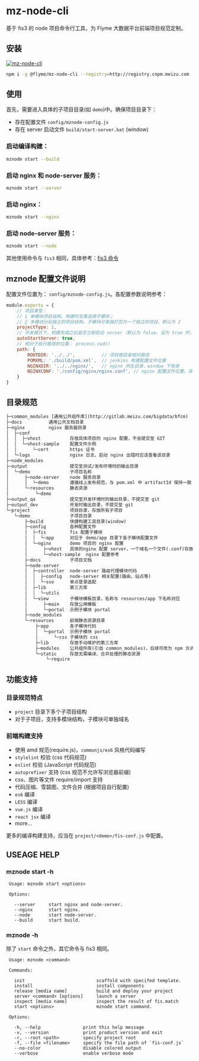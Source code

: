 # mz-node-cli

基于 fis3 的 node 项目命令行工具，为 Flyme 大数据平台前端项目规范定制。

## 安装

[![mz-node-cli](https://nodei.co/npm/mz-node-cli.png)](https://npmjs.org/package/mz-node-cli)

```bash
npm i -g @flyme/mz-node-cli --registry=http://registry.cnpm.meizu.com
```

## 使用

首先，需要进入具体的子项目目录(如 `demo`)中。确保项目目录下：

- 存在配置文件 `config/mznode-config.js`
- 存在 server 启动文件 `build/start-server.bat` (window)

### 启动编译构建：

```bash
mznode start --build
```

### 启动 nginx 和 node-server 服务：

```bash
mznode start --server
```

### 启动 nginx：

```bash
mznode start --nginx
```

### 启动 node-server 服务：

```bash
mznode start --node
```

其他使用命令与 `fis3` 相同，具体参考：[fis3 命令](http://fis.baidu.com/fis3/docs/api/command.html)

## mznode 配置文件说明

配置文件位置为： `config/mznode-config.js`。各配置参数说明参考：

```js
module.exports = {
    // 项目类型： 
    // 1 单模块项目结构。构建时无需选择子模块；
    // 2 多模块分别独立的项目结构。子模块可单独打包为一个独立的项目。默认为 2
    projectType: 1,
    // 开发模式下，构建完成之后是否立即启动 server（默认为 false。设为 true 时，修改了 fis-conf.js 需要手动关闭）
    autoStartServer: true,
    // 相对于执行路径的位置： process.cwd()
    path: {
        ROOTDIR: '../../',          // 项目根目录相对路径
        POMXML: './build/pom.xml',  // jenkins 构建配置文件位置
        NGINXDIR: '../../nginx/',   // nginx 所在目录，window 下有效
        NGINXCONF: './config/nginx/nginx.conf', // nginx 配置文件位置。具体项目的配置文件，应当写到 ./config/nginx/vhost 目录下
    }
}
```

## 目录规范

```xml
├─common_modules [通用公共组件库](http://gitlab.meizu.com/bigdata/bfcm)
├─docs          通用公共文档目录
├─nginx         nginx 服务器目录
│  ├─conf
│  │  ├─vhost           存放具体项目的 nginx 配置，不会提交至 GIT
│  │  └─vhost-sample    配置文件示例
│  │      └─cert        https 证书
│  └─logs               nginx 日志，启动 nginx 出错时应该查看该目录
├─node_modules
├─output                提交至测试/发布环境时的输出目录
│  └─demo               子项目名称
│      ├─node-server    node 服务目录
│      │  └─demo        遵循线上发布规范，与 pom.xml 中 artifactId 保持一致
│      └─resources      静态资源
│          └─demo
├─output_qa             提交至开发环境时的输出目录，不提交至 git
├─output_dev            开发时输出目录，不提交至 git
└─project               项目目录，存放所有子项目
   └─demo               子项目目录
       ├─build          快捷构建工具目录(window)
       ├─config         各种配置文件
       │  ├─fis         fis 配置子模块
       │  │  └─app      对应于 demo/app 目录下各子模块配置文件
       │  └─nginx       demo 项目的 nginx 配置
       │      ├─vhost   具体的nginx 配置 server，一个域名一个文件(.conf)存放
       │      └─vhost-sample  nginx 配置参考
       ├─docs           子项目文档
       ├─node-server
       │  ├─controller  node-server 路由代理模块代码
       │  │  ├─config   node-server 相关配置(路由、站点等)
       │  │  └─sso      单点登录适配
       │  ├─lib         第三方库
       │  │  └─utils
       │  └─view        子模块模板目录，名称与 resources/app 下名称对应
       │      ├─main    存放公用模板
       │      └─portal  示例子模块 portal
       ├─node_modules
       └─resources      前端静态资源目录
           ├─app        各子模块代码
           │  └─portal  示例子模块 portal
           │      └─css 子模块的 css
           ├─lib        存放手动维护的第三方库
           ├─modules    公共组件库(引自 common_modules)，后续可改为 npm 方式
           └─static     存放无需编译、合并处理的静态资源
               └─require 
```

## 功能支持

### 目录规范特点

- `project` 目录下多个子项目结构
- 对于子项目，支持多模块结构，子模块可单独域名

### 前端构建支持

- 使用 amd 规范(require.js)，`commonjs/es6` 风格代码编写
- `stylelint` 校验 (css 代码规范)
- `eslint` 校验 (JavaScript 代码规范)
- `autoprefixer` 支持 (css 规范不允许写浏览器前缀)
- css、图片等文件 require/import 支持
- 代码压缩、雪碧图、文件合并 (根据项目自行配置)
- `es6` 编译
- `LESS` 编译
- `vue.js` 编译
- `react jsx` 编译
- more...

更多的编译构建支持，应当在 `project/<demo>/fis-conf.js` 中配置。

## USEAGE HELP

### mznode start -h

```
 Usage: mznode start <options>

 Options:

   --server     start nginx and node-server.
   --nginx      start nginx.
   --node       start node-server.
   --build      start build.
```

### mznode -h

除了 `start` 命令之外，其它命令与 fis3 相同。

```
 Usage: mznode <command>

 Commands:

   init                           scaffold with specifed template.
   install                        install components
   release [media name]           build and deploy your project
   server <command> [options]     launch a server
   inspect [media name]           inspect the result of fis.match
   start <options>                mznode start command.

 Options:

   -h, --help                print this help message
   -v, --version             print product version and exit
   -r, --root <path>         specify project root
   -f, --file <filename>     specify the file path of `fis-conf.js`
   --no-color                disable colored output
   --verbose                 enable verbose mode
```
